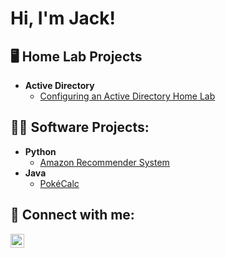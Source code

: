 <h1>Hi, I'm Jack! </h1>

<h2>🖥️ Home Lab Projects</h2>

- <b>Active Directory</b>
  - [Configuring an Active Directory Home Lab](https://github.com/jkrygo/adhomelab/)

<h2>👨‍💻 Software Projects:</h2>

- <b>Python</b>
  - [Amazon Recommender System](https://github.com/jkrygo/amznrec)
- <b>Java</b>
  - [PokéCalc](https://github.com/jkrygo/pokecalc)

<h2> 🤳 Connect with me:</h2>

[<img align="left" alt="JoshMadakor | LinkedIn" width="22px" src="https://cdn.jsdelivr.net/npm/simple-icons@v3/icons/linkedin.svg" />][linkedin]

[linkedin]: https://www.linkedin.com/in/jkrygowski/
